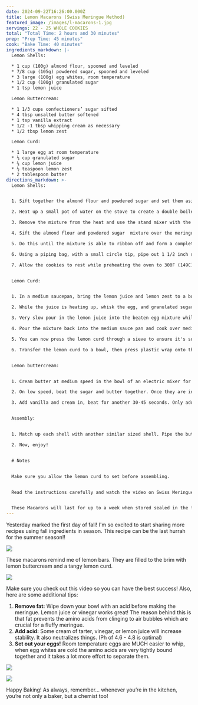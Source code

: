 ```yaml
---
date: 2024-09-22T16:26:00.000Z
title: Lemon Macarons (Swiss Meringue Method)
featured_image: /images/l-macarons-1.jpg
servings: 22 - 25 WHOLE COOKIES
total: "Total Time: 2 hours and 30 minutes"
prep: "Prep Time: 45 minutes"
cook: "Bake Time: 40 minutes"
ingredients_markdown: |-
  Lemon Shells:

  * 1 cup (100g) almond flour, spooned and leveled
  * 7/8 cup (105g) powdered sugar, spooned and leveled
  * 3 large (100g) egg whites, room temperature
  * 1/2 cup (100g) granulated sugar
  * 1 tsp lemon juice

  Lemon Buttercream:

  * 1 1/3 cups confectioners’ sugar sifted
  * 4 tbsp unsalted butter softened
  * 1 tsp vanilla extract
  * 1/2 -1 tbsp whipping cream as necessary
  * 1/2 tbsp lemon zest

  Lemon Curd:

  * 1 large egg at room temperature
  * ⅓ cup granulated sugar
  * ¼ cup lemon juice
  * ½ teaspoon lemon zest
  * 2 tablespoon butter
directions_markdown: >-
  Lemon Shells:


  1. Sift together the almond flour and powdered sugar and set them aside.

  2. Heat up a small pot of water on the stove to create a double boiler for the Swiss meringue. Whisk the egg whites and granulated sugar in the bowl of a stand mixer over the double boiler until the sugar is fully dissolved and the egg whites are frothy (about 120F/49C).

  3. Remove the mixture from the heat and use the stand mixer with the whisk attachment, at high speed, to beat the egg whites and sugar just until stiff peaks form, about 2 minutes. Add in the vanilla bean paste and mix for a few seconds, until it is fully incorporated.

  4. Sift the almond flour and powdered sugar  mixture over the meringue and use a firm spatula to fold the dry ingredients into the meringue. The method that I use to fold the batter (use photos for reference) is by pressing the batter up against the wall of the bowl and then scraping it off of the bowl.

  5. Do this until the mixture is able to ribbon off and form a complete figure '8' without breaking. This may take a while, just keep folding but don't over-mix so test the figure '8' every 5-10 folds.

  6. Using a piping bag, with a small circle tip, pipe out 1 1/2 inch size circles onto a lined cookie sheet, about 2 inches apart. Rap tray on the counter a few times to remove any air bubbles from within the batter (use a toothpick to remove any air bubbles that are visible and won’t come out).

  7. Allow the cookies to rest while preheating the oven to 300F (149C) conventional (no fan). Bake one pan at a time in the center of the oven for 13 minutes. Remove the pan from the oven and allow the cookies to cool completely on the pan.


  Lemon Curd:


  1. In a medium saucepan, bring the lemon juice and lemon zest to a boil.

  2. While the juice is heating up, whisk the egg, and granulated sugar in a medium bowl until the sugar is dissolved.

  3. Very slow pour in the lemon juice into the beaten egg mixture while whisking rapidly to keep the egg from cooking and curdling.

  4. Pour the mixture back into the medium sauce pan and cook over medium low heat, stirring constantly. Once the lemon curd is thick, remove from the heat and add in the butter. Continue stirring until everything is combined.

  5. You can now press the lemon curd through a sieve to ensure it's super smooth.

  6. Transfer the lemon curd to a bowl, then press plastic wrap onto the surface of the lemon curd to keep it from forming a skin on top and chill in the fridge. The curd will thicken as it cools.


  Lemon buttercream: 


  1. Cream butter at medium speed in the bowl of an electric mixer for about 1 minute. With the mixer off, add all of the powdered sugar, and lemon zest in.

  2. On low speed, beat the sugar and butter together. Once they are incorporated, turn speed to medium and cream for 1-2 minutes until very fluffy.

  3. Add vanilla and cream in, beat for another 30-45 seconds. Only add 1/2 tablespoon of cream if necessary, sometimes you may find that the consistency of the buttercream is already perfect and doesn't need any more liquid. If the buttercream seems too stiff, add a tiny bit of cream as necessary. If the buttercream seems too runny, add more sifted powdered sugar until you obtain a firm, but smooth and creamy consistency.


  Assembly:


  1. Match up each shell with another similar sized shell. Pipe the buttercream on half of the cookies, leaving some room on the edge. Sandwich with the top cookies and allow them to sit in the refrigerator for a couple of hours before serving.

  2. Now, enjoy!


  # Notes


  Make sure you allow the lemon curd to set before assembling. 


  Read the instructions carefully and watch the video on Swiss Meringues.


  These Macarons will last for up to a week when stored sealed in the fridge.
---
```

Yesterday marked the first day of fall! I'm so excited to start sharing more recipes using fall ingredients in season. This recipe can be the last hurrah for the summer season!!

![](/images/l-macarons-3.jpg)

These macarons remind me of lemon bars. They are filled to the brim with lemon buttercream and a tangy lemon curd. 

![](/images/l-macarons-2.jpg)

Make sure you check out this video so you can have the best success! Also, here are some additional tips:

1. **Remove fat:** Wipe down your bowl with an acid before making the meringue. Lemon juice or vinegar works great! The reason behind this is that fat prevents the amino acids from clinging to air bubbles which are crucial for a fluffy meringue. 
2. **Add acid:** Some cream of tarter, vinegar, or lemon juice will increase stability. It also neutralizes things. (Ph of 4.6 - 4.8 is optimal)
3. **Set out your eggs!** Room temperature eggs are MUCH easier to whip, when egg whites are cold the amino acids are very tightly bound together and it takes a lot more effort to separate them.

![](/images/l-macarons-4.jpg)

![](/images/l-macaroms-6.jpg)

Happy Baking! As always, remember… whenever you’re in the kitchen, you’re not only a baker, but a chemist too!

